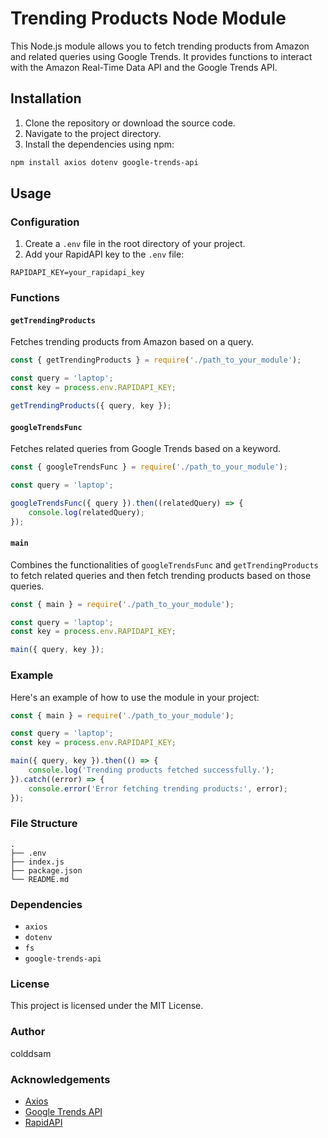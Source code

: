 # Trending Products Node Module

This Node.js module allows you to fetch trending products from Amazon and related queries using Google Trends. It provides functions to interact with the Amazon Real-Time Data API and the Google Trends API.

## Installation

1. Clone the repository or download the source code.
2. Navigate to the project directory.
3. Install the dependencies using npm:

```bash
npm install axios dotenv google-trends-api
```

## Usage

### Configuration

1. Create a `.env` file in the root directory of your project.
2. Add your RapidAPI key to the `.env` file:

```
RAPIDAPI_KEY=your_rapidapi_key
```

### Functions

#### `getTrendingProducts`

Fetches trending products from Amazon based on a query.

```javascript
const { getTrendingProducts } = require('./path_to_your_module');

const query = 'laptop';
const key = process.env.RAPIDAPI_KEY;

getTrendingProducts({ query, key });
```

#### `googleTrendsFunc`

Fetches related queries from Google Trends based on a keyword.

```javascript
const { googleTrendsFunc } = require('./path_to_your_module');

const query = 'laptop';

googleTrendsFunc({ query }).then((relatedQuery) => {
    console.log(relatedQuery);
});
```

#### `main`

Combines the functionalities of `googleTrendsFunc` and `getTrendingProducts` to fetch related queries and then fetch trending products based on those queries.

```javascript
const { main } = require('./path_to_your_module');

const query = 'laptop';
const key = process.env.RAPIDAPI_KEY;

main({ query, key });
```

### Example

Here's an example of how to use the module in your project:

```javascript
const { main } = require('./path_to_your_module');

const query = 'laptop';
const key = process.env.RAPIDAPI_KEY;

main({ query, key }).then(() => {
    console.log('Trending products fetched successfully.');
}).catch((error) => {
    console.error('Error fetching trending products:', error);
});
```

### File Structure

```
.
├── .env
├── index.js
├── package.json
└── README.md
```

### Dependencies

- `axios`
- `dotenv`
- `fs`
- `google-trends-api`

### License

This project is licensed under the MIT License.

### Author

colddsam

### Acknowledgements

- [Axios](https://github.com/axios/axios)
- [Google Trends API](https://github.com/pat310/google-trends-api)
- [RapidAPI](https://rapidapi.com)

